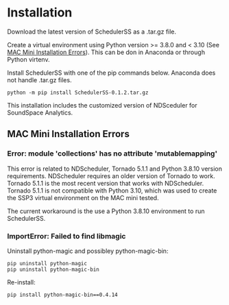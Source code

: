 # Installation

Download the latest version of SchedulerSS as a .tar.gz file.

Create a virtual environment using Python version >= 3.8.0 and < 3.10 (See [MAC Mini Installation Errors](installation.md#mac-mini-installation-errors)). This can be don in Anaconda or through Python virtenv.

Install SchedulerSS with one of the pip commands below. Anaconda does not handle .tar.gz files. 

    python -m pip install SchedulerSS-0.1.2.tar.gz

This installation includes the customized version of NDSceduler for SoundSpace Analytics. 

## MAC Mini Installation Errors

### Error: module 'collections' has no attribute 'mutablemapping'
This error is related to NDScheduler, Tornado 5.1.1 and Python 3.8.10 version requirements. NDScheduler requires an older version of Tornado to work. Tornado 5.1.1 is the most recent version that works with NDScheduler. Tornado 5.1.1 is not compatible with Python 3.10, which was used to create the SSP3 virtual environment on the MAC mini tested. 

The current workaround is the use a Python 3.8.10 environment to run SchedulerSS. 

### ImportError: Failed to find libmagic
Uninstall python-magic and possibley python-magic-bin:
    
    pip uninstall python-magic
    pip uninstall python-magic-bin

Re-install:
    
    pip install python-magic-bin==0.4.14